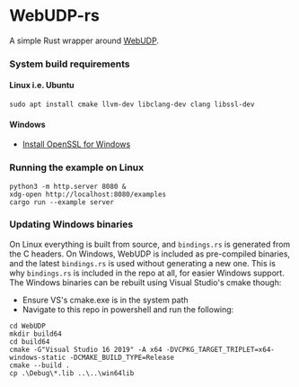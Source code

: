 # WebUDP-rs

A simple Rust wrapper around [WebUDP](https://github.com/seemk/WebUDP).

### System build requirements

#### Linux i.e. Ubuntu
```
sudo apt install cmake llvm-dev libclang-dev clang libssl-dev
```

#### Windows
- [Install OpenSSL for Windows](https://wiki.openssl.org/index.php/Binaries)

### Running the example on Linux
````
python3 -m http.server 8080 &
xdg-open http://localhost:8080/examples
cargo run --example server
````

### Updating Windows binaries

On Linux everything is built from source, and `bindings.rs` is generated from the C headers. On Windows, WebUDP is included as
pre-compiled binaries, and the latest `bindings.rs` is used without generating a new one. This is why `bindings.rs` is included
in the repo at all, for easier Windows support. The Windows binaries can be rebuilt using Visual Studio's cmake though:
- Ensure VS's cmake.exe is in the system path
- Navigate to this repo in powershell and run the following:
```
cd WebUDP
mkdir build64
cd build64
cmake -G"Visual Studio 16 2019" -A x64 -DVCPKG_TARGET_TRIPLET=x64-windows-static -DCMAKE_BUILD_TYPE=Release
cmake --build .
cp .\Debug\*.lib ..\..\win64lib
```
